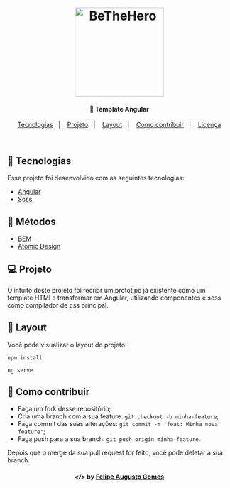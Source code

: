<h1 align="center">
    <img alt="BeTheHero" src="https://miro.medium.com/max/480/1*VKY-Ldkt-iHobItql7G_5w.png" width="200px" />
</h1>

<h4 align="center">
  🚀 Template Angular 
</h4>

<p align="center">
  <a href="#rocket-tecnologias">Tecnologias</a>&nbsp;&nbsp;&nbsp;|&nbsp;&nbsp;&nbsp;
  <a href="#-projeto">Projeto</a>&nbsp;&nbsp;&nbsp;|&nbsp;&nbsp;&nbsp;
  <a href="#-layout">Layout</a>&nbsp;&nbsp;&nbsp;|&nbsp;&nbsp;&nbsp;
  <a href="#-como-contribuir">Como contribuir</a>&nbsp;&nbsp;&nbsp;|&nbsp;&nbsp;&nbsp;
  <a href="#memo-licença">Licença</a>
</p>

<br>

## :rocket: Tecnologias

Esse projeto foi desenvolvido com as seguintes tecnologias:

- [Angular](https://angular.io/cli/build)
- [Scss](https://sass-lang.com/)

## :rocket: Métodos 

- [BEM](http://getbem.com/introduction/)
- [Atomic Design](https://bradfrost.com/blog/post/atomic-web-design/)

## 💻 Projeto

O intuito deste projeto foi recriar um prototipo já existente como um template HTMl e transformar em Angular, utilizando componentes e scss como compilador de css principal.

## 🔖 Layout

Você pode visualizar o layout do projeto:

`npm install`

`ng serve`

## 🤔 Como contribuir

- Faça um fork desse repositório;
- Cria uma branch com a sua feature: `git checkout -b minha-feature`;
- Faça commit das suas alterações: `git commit -m 'feat: Minha nova feature'`;
- Faça push para a sua branch: `git push origin minha-feature`.

Depois que o merge da sua pull request for feito, você pode deletar a sua branch.
                                                                                                                                                  
<h4 align="center">
  <em>&lt;/&gt;</em> by <a href="https://github.com/gmxfelipe" target="_blank">Felipe Augusto Gomes</a>
</h4>                                                                                                                                                
                                                                                                                                                  

